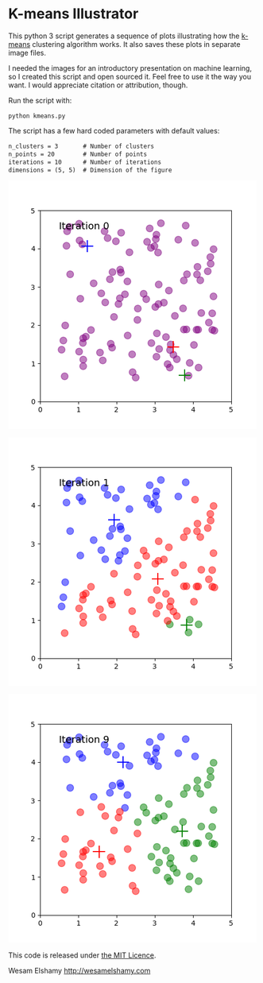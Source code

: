 # K-means Illustrator
This python 3 script generates a sequence of plots illustrating how the [k-means] clustering algorithm works.
It also saves these plots in separate image files. 

I needed the images for an introductory presentation on machine learning, so I created this script and open sourced it.
Feel free to use it the way you want.  I would appreciate citation or attribution, though.

Run the script with:

```
python kmeans.py
```

The script has a few hard coded parameters with default values:

```
n_clusters = 3       # Number of clusters
n_points = 20        # Number of points
iterations = 10      # Number of iterations
dimensions = (5, 5)  # Dimension of the figure
```

![](kmeans_100_points_3_clusters_0_iterations.png)

![](kmeans_100_points_3_clusters_1_iterations.png)

![](kmeans_100_points_3_clusters_9_iterations.png)

This code is released under [the MIT Licence][mit].

Wesam Elshamy
http://wesamelshamy.com

[k-means]: https://en.wikipedia.org/wiki/K-means_clustering
[mit]: https://opensource.org/licenses/mit-license.php
